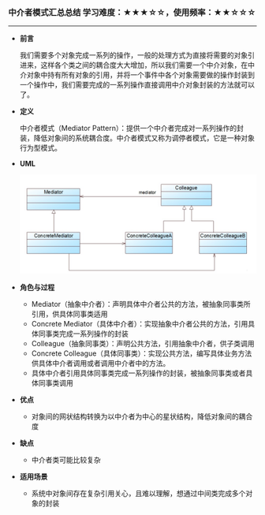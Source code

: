 ### 中介者模式汇总总结	学习难度：★★★☆☆，使用频率：★★☆☆☆  

---

* **前言**

  我们需要多个对象完成一系列的操作，一般的处理方式为直接将需要的对象引进来，这样各个类之间的耦合度大大增加，所以我们需要一个中介对象，在中介对象中持有所有对象的引用，并将一个事件中各个对象需要做的操作封装到一个操作中，我们需要完成的一系列操作直接调用中介对象封装的方法就可以了。

* **定义**

  中介者模式（Mediator Pattern）：提供一个中介者完成对一系列操作的封装，降低对象间的系统耦合度。中介者模式又称为调停者模式，它是一种对象行为型模式。 
  
* **UML**

  ![中介者模式结构图](中介者模式结构图.png)

* **角色与过程**

  * Mediator（抽象中介者）：声明具体中介者公共的方法，被抽象同事类所引用，供具体同事类适用
  * Concrete Mediator（具体中介者）：实现抽象中介者公共的方法，引用具体同事类完成一系列操作的封装
  * Colleague（抽象同事类）：声明公共方法，引用抽象中介者，供子类调用
  * Concrete Colleague（具体同事类）：实现公共方法，编写具体业务方法供具体中介者调用或者调用中介者中的方法。
  * 具体中介者引用具体同事类完成一系列操作的封装，被抽象同事类或者具体同事类调用

* **优点**

  * 对象间的网状结构转换为以中介者为中心的星状结构，降低对象间的耦合度
  
* **缺点**

  * 中介者类可能比较复杂
  
* **适用场景**

  * 系统中对象间存在复杂引用关心，且难以理解，想通过中间类完成多个对象的封装

